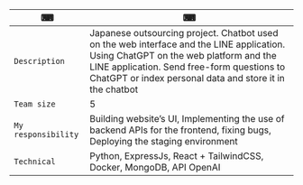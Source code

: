 ⌨ | ⌨
--- | --- 
`Description` | Japanese outsourcing project. Chatbot used on the web interface and the LINE application. Using ChatGPT on the web platform and the LINE application. Send free-form questions to ChatGPT or index personal data and store it in the chatbot
`Team size` | 5
`My responsibility` | Building website’s UI, Implementing the use of backend APIs for the frontend, fixing bugs, Deploying the staging environment
`Technical` | Python, ExpressJs, React + TailwindCSS, Docker, MongoDB, API OpenAI
